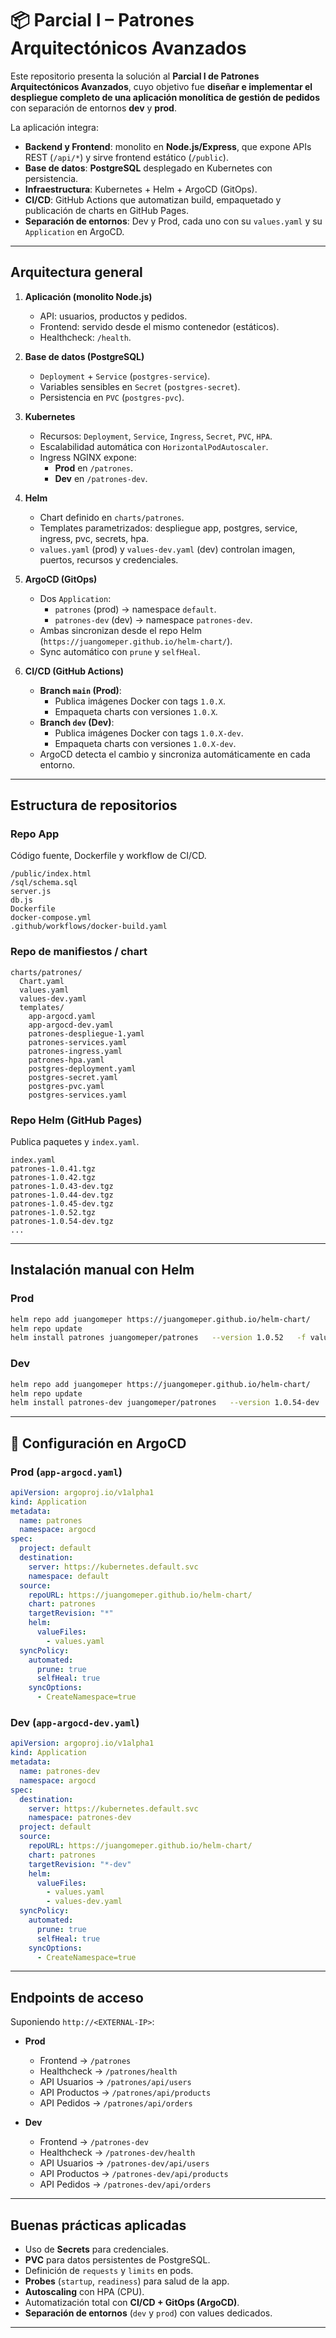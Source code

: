 # 📦 Parcial I – Patrones Arquitectónicos Avanzados

Este repositorio presenta la solución al **Parcial I de Patrones Arquitectónicos Avanzados**, cuyo objetivo fue **diseñar e implementar el despliegue completo de una aplicación monolítica de gestión de pedidos** con separación de entornos **dev** y **prod**.

La aplicación integra:

- **Backend y Frontend**: monolito en **Node.js/Express**, que expone APIs REST (`/api/*`) y sirve frontend estático (`/public`).
- **Base de datos**: **PostgreSQL** desplegado en Kubernetes con persistencia.
- **Infraestructura**: Kubernetes + Helm + ArgoCD (GitOps).
- **CI/CD**: GitHub Actions que automatizan build, empaquetado y publicación de charts en GitHub Pages.
- **Separación de entornos**: Dev y Prod, cada uno con su `values.yaml` y su `Application` en ArgoCD.

---

## Arquitectura general

1. **Aplicación (monolito Node.js)**
   - API: usuarios, productos y pedidos.
   - Frontend: servido desde el mismo contenedor (estáticos).
   - Healthcheck: `/health`.

2. **Base de datos (PostgreSQL)**
   - `Deployment` + `Service` (`postgres-service`).
   - Variables sensibles en `Secret` (`postgres-secret`).
   - Persistencia en `PVC` (`postgres-pvc`).

3. **Kubernetes**
   - Recursos: `Deployment`, `Service`, `Ingress`, `Secret`, `PVC`, `HPA`.
   - Escalabilidad automática con `HorizontalPodAutoscaler`.
   - Ingress NGINX expone:
     - **Prod** en `/patrones`.
     - **Dev** en `/patrones-dev`.

4. **Helm**
   - Chart definido en `charts/patrones`.
   - Templates parametrizados: despliegue app, postgres, service, ingress, pvc, secrets, hpa.
   - `values.yaml` (prod) y `values-dev.yaml` (dev) controlan imagen, puertos, recursos y credenciales.

5. **ArgoCD (GitOps)**
   - Dos `Application`:
     - `patrones` (prod) → namespace `default`.
     - `patrones-dev` (dev) → namespace `patrones-dev`.
   - Ambas sincronizan desde el repo Helm (`https://juangomeper.github.io/helm-chart/`).
   - Sync automático con `prune` y `selfHeal`.

6. **CI/CD (GitHub Actions)**
   - **Branch `main` (Prod)**:
     - Publica imágenes Docker con tags `1.0.X`.
     - Empaqueta charts con versiones `1.0.X`.
   - **Branch `dev` (Dev)**:
     - Publica imágenes Docker con tags `1.0.X-dev`.
     - Empaqueta charts con versiones `1.0.X-dev`.
   - ArgoCD detecta el cambio y sincroniza automáticamente en cada entorno.

---

## Estructura de repositorios

### **Repo App**
Código fuente, Dockerfile y workflow de CI/CD.
```
/public/index.html
/sql/schema.sql
server.js
db.js
Dockerfile
docker-compose.yml
.github/workflows/docker-build.yaml
```

### **Repo de manifiestos / chart**
```
charts/patrones/
  Chart.yaml
  values.yaml
  values-dev.yaml
  templates/
    app-argocd.yaml
    app-argocd-dev.yaml
    patrones-despliegue-1.yaml
    patrones-services.yaml
    patrones-ingress.yaml
    patrones-hpa.yaml
    postgres-deployment.yaml
    postgres-secret.yaml
    postgres-pvc.yaml
    postgres-services.yaml
```

### **Repo Helm (GitHub Pages)**
Publica paquetes y `index.yaml`.
```
index.yaml
patrones-1.0.41.tgz
patrones-1.0.42.tgz
patrones-1.0.43-dev.tgz
patrones-1.0.44-dev.tgz
patrones-1.0.45-dev.tgz
patrones-1.0.52.tgz
patrones-1.0.54-dev.tgz
...
```

---

## Instalación manual con Helm

### **Prod**
```bash
helm repo add juangomeper https://juangomeper.github.io/helm-chart/
helm repo update
helm install patrones juangomeper/patrones   --version 1.0.52   -f values.yaml   -n default --create-namespace
```

### **Dev**
```bash
helm repo add juangomeper https://juangomeper.github.io/helm-chart/
helm repo update
helm install patrones-dev juangomeper/patrones   --version 1.0.54-dev   -f values-dev.yaml   -n patrones-dev --create-namespace
```

---

## 🔄 Configuración en ArgoCD

### **Prod (`app-argocd.yaml`)**
```yaml
apiVersion: argoproj.io/v1alpha1
kind: Application
metadata:
  name: patrones
  namespace: argocd
spec:
  project: default
  destination:
    server: https://kubernetes.default.svc
    namespace: default
  source:
    repoURL: https://juangomeper.github.io/helm-chart/
    chart: patrones
    targetRevision: "*"
    helm:
      valueFiles:
        - values.yaml
  syncPolicy:
    automated:
      prune: true
      selfHeal: true
    syncOptions:
      - CreateNamespace=true
```

### **Dev (`app-argocd-dev.yaml`)**
```yaml
apiVersion: argoproj.io/v1alpha1
kind: Application
metadata:
  name: patrones-dev
  namespace: argocd
spec:
  destination:
    server: https://kubernetes.default.svc
    namespace: patrones-dev
  project: default
  source:
    repoURL: https://juangomeper.github.io/helm-chart/
    chart: patrones
    targetRevision: "*-dev"
    helm:
      valueFiles:
        - values.yaml
        - values-dev.yaml
  syncPolicy:
    automated:
      prune: true
      selfHeal: true
    syncOptions:
      - CreateNamespace=true
```

---

## Endpoints de acceso

Suponiendo `http://<EXTERNAL-IP>`:

- **Prod**
  - Frontend → `/patrones`
  - Healthcheck → `/patrones/health`
  - API Usuarios → `/patrones/api/users`
  - API Productos → `/patrones/api/products`
  - API Pedidos → `/patrones/api/orders`

- **Dev**
  - Frontend → `/patrones-dev`
  - Healthcheck → `/patrones-dev/health`
  - API Usuarios → `/patrones-dev/api/users`
  - API Productos → `/patrones-dev/api/products`
  - API Pedidos → `/patrones-dev/api/orders`

---

## Buenas prácticas aplicadas

- Uso de **Secrets** para credenciales.
- **PVC** para datos persistentes de PostgreSQL.
- Definición de `requests` y `limits` en pods.
- **Probes** (`startup`, `readiness`) para salud de la app.
- **Autoscaling** con HPA (CPU).
- Automatización total con **CI/CD + GitOps (ArgoCD)**.
- **Separación de entornos** (`dev` y `prod`) con values dedicados.

---